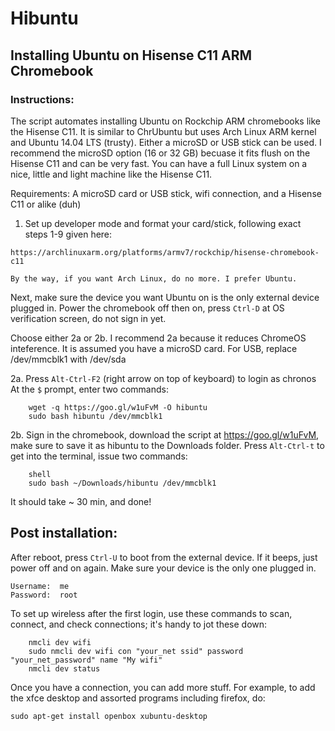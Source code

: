 # Hibuntu
## Installing Ubuntu on Hisense C11 ARM Chromebook

### Instructions:

The script automates installing Ubuntu on Rockchip ARM chromebooks like the Hisense C11.
It is similar to ChrUbuntu but uses Arch Linux ARM kernel and Ubuntu 14.04 LTS (trusty).
Either a microSD or USB stick can be used. I recommend the microSD option (16 or 32 GB)
becuase it fits flush on the Hisense C11 and can be very fast. You can have a full Linux
system on a nice, little and light machine like the Hisense C11.

Requirements: A microSD card or USB stick, wifi connection, and a Hisense C11 or alike (duh)

  1. 	Set up developer mode and format your card/stick, following exact steps 1-9 given here:
  	
	https://archlinuxarm.org/platforms/armv7/rockchip/hisense-chromebook-c11
	
	By the way, if you want Arch Linux, do no more. I prefer Ubuntu. 

Next, make sure the device you want Ubuntu on is the only external device plugged in.
Power the chromebook off then on, press `Ctrl-D` at OS verification screen, do not sign in yet.

Choose either 2a or 2b. I recommend 2a because it reduces ChromeOS inteference.
It is assumed you have a microSD card. For USB, replace /dev/mmcblk1 with /dev/sda

  2a.	Press `Alt-Ctrl-F2` (right arrow on top of keyboard) to login as chronos
	At the `$` prompt, enter two commands:
```
	wget -q https://goo.gl/w1uFvM -O hibuntu
	sudo bash hibuntu /dev/mmcblk1
```
  2b. Sign in the chromebook, download the script at https://goo.gl/w1uFvM,
	make sure to save it as hibuntu to the Downloads folder.
	Press `Alt-Ctrl-t` to get into the terminal, issue two commands:
```
	shell
	sudo bash ~/Downloads/hibuntu /dev/mmcblk1
```
It should take ~ 30 min, and done!

## Post installation:

After reboot, press `Ctrl-U` to boot from the external device. 
If it beeps, just power off and on again. Make sure your device is the only one plugged in.
```
Username:  me
Password:  root
```
To set up wireless after the first login, use these commands to scan, connect, 
and check connections; it's handy to jot these down:
```
	nmcli dev wifi
	sudo nmcli dev wifi con "your_net ssid" password "your_net_password" name "My wifi"
	nmcli dev status
```
Once you have a connection, you can add more stuff. 
For example, to add the xfce desktop and assorted programs including firefox, do:
```
sudo apt-get install openbox xubuntu-desktop
```
